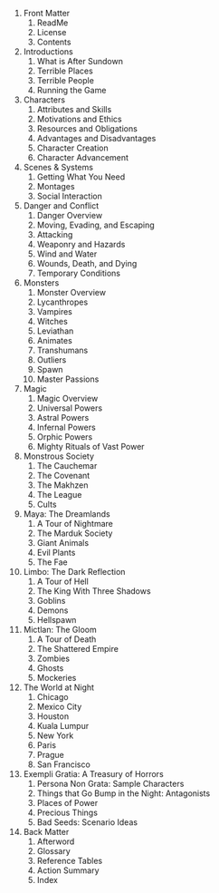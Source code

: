 1. Front Matter
    1. ReadMe
    2. License
    3. Contents
2. Introductions
    1. What is After Sundown
    2. Terrible Places
    3. Terrible People
    4. Running the Game
3. Characters
    1. Attributes and Skills
    2. Motivations and Ethics
    3. Resources and Obligations
    4. Advantages and Disadvantages
    5. Character Creation
    6. Character Advancement
4. Scenes & Systems
    1. Getting What You Need
    2. Montages
    3. Social Interaction
5. Danger and Conflict
    1. Danger Overview
    2. Moving, Evading, and Escaping
    3. Attacking
    4. Weaponry and Hazards
    5. Wind and Water
    6. Wounds, Death, and Dying
    7. Temporary Conditions
6. Monsters
    1. Monster Overview
    2. Lycanthropes
    3. Vampires
    4. Witches
    5. Leviathan
    6. Animates
    7. Transhumans
    8. Outliers
    9. Spawn
    10. Master Passions
7. Magic
    1. Magic Overview
    2. Universal Powers
    3. Astral Powers
    4. Infernal Powers
    5. Orphic Powers
    6. Mighty Rituals of Vast Power
8. Monstrous Society
    1. The Cauchemar
    2. The Covenant
    3. The Makhzen
    4. The League
    5. Cults
9. Maya: The Dreamlands
    1. A Tour of Nightmare
    2. The Marduk Society
    3. Giant Animals
    4. Evil Plants
    5. The Fae
10. Limbo: The Dark Reflection
    1. A Tour of Hell
    2. The King With Three Shadows
    3. Goblins
    4. Demons
    5. Hellspawn
11. Mictlan: The Gloom
    1. A Tour of Death
    2. The Shattered Empire
    3. Zombies
    4. Ghosts
    5. Mockeries
12. The World at Night
    1. Chicago
    2. Mexico City
    3. Houston
    4. Kuala Lumpur
    5. New York
    6. Paris
    7. Prague
    8. San Francisco
13. Exempli Gratia: A Treasury of Horrors
    1. Persona Non Grata: Sample Characters
    2. Things that Go Bump in the Night: Antagonists
    3. Places of Power
    4. Precious Things
    5. Bad Seeds: Scenario Ideas
14. Back Matter
    1. Afterword
    2. Glossary
    3. Reference Tables
    4. Action Summary
    5. Index
